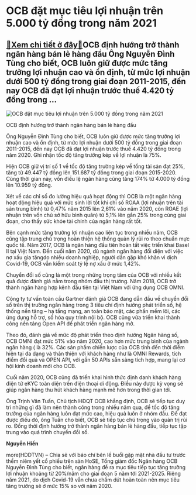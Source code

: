 OCB đặt mục tiêu lợi nhuận trên 5.000 tỷ đồng trong năm 2021
============================================================

[:gift:Xem chi tiết ở đây:gift:](https://hddtvn.com/ocb-dat-muc-tieu-loi-nhuan-tren-5-000-ty-dong-trong-nam-2021/)OCB định hướng trở thành ngân hàng bán lẻ hàng đầu Ông Nguyễn Đình Tùng cho biết, OCB luôn giữ được mức tăng trưởng lợi nhuận cao và ổn định, từ mức lợi nhuận dưới 500 tỷ đồng trong giai đoạn 2011-2015, đến nay OCB đã đạt lợi nhuận trước thuế 4.420 tỷ đồng trong …
------------------------------------------------------------------------------------------------------------------------------------------------------------------------------------------------------------------------------------------------------------------------





![OCB đặt mục tiêu lợi nhuận trên 5.000 tỷ đồng trong năm 2021](https://hddtvn.com/wp-content/uploads/2021/01/5243_ocb.jpg "OCB đặt mục tiêu lợi nhuận trên 5.000 tỷ đồng trong năm 2021")


OCB định hướng trở thành ngân hàng bán lẻ hàng đầu



Ông Nguyễn Đình Tùng cho biết, OCB luôn giữ được mức tăng trưởng lợi nhuận cao và ổn định, từ mức lợi nhuận dưới 500 tỷ đồng trong giai đoạn 2011-2015, đến nay OCB đã đạt lợi nhuận trước thuế 4.420 tỷ đồng trong năm 2020. Ghi nhận tốc độ tăng trưởng kép về lợi nhuận là 75%.


Hiện OCB giữ vị trí số 1 về tốc độ tăng trưởng kép về tổng tài sản đạt 25%, tăng từ 49.447 tỷ đồng lên 151.687 tỷ đồng trong giai đoạn 2015-2020. Cùng thời gian này, vốn điều lệ ngân hàng cũng tăng 174% từ 4.000 tỷ đồng lên 10.959 tỷ đồng.


Xét về các chỉ số đo lường hiệu quả hoạt động thì OCB là một ngân hàng hoạt động hiệu quả với mức sinh lời tốt khi chỉ số ROAA (lợi nhuận trên tài sản trung bình) từ 0,47% năm 2015 lên 2,61% vào năm 2020, còn ROAE (lợi nhuận trên vốn chủ sở hữu bình quân) từ 5,1% lên gần 25% trong cùng giai đoạn, cho thấy sức khỏe tài chính của ngân hàng rất tốt.


Bên cạnh mức tăng trưởng lợi nhuận cao liên tục trong nhiều năm, OCB cũng tập trung chú trọng hoàn thiện hệ thống quản lý rủi ro theo chuẩn mực quốc tế. Năm 2017, OCB là ngân hàng đầu tiên hoàn tất việc triển khai Basel II tại Việt Nam. Đến cuối năm 2020, dù ngành ngân hàng đối diện với việc nợ xấu gia tăngdo nhiều doanh nghiệp, người dân gặp khó khăn vì dịch Covid-19, OCB vẫn kiểm soát tỷ lệ nợ xấu ở mức 1,42%.


Chuyển đổi số cũng là một trong những trọng tâm của OCB với nhiều kết quả được đánh giá nằm trong nhóm đầu thị trường. Năm 2018, OCB trở thành ngân hàng hợp kênh đầu tiên tại Việt Nam với ứng dụng OCB OMNI.


Công ty tư vấn toàn cầu Gartner đánh giá OCB đang dẫn đầu về chuyển đổi số trên thị trường ngân hàng trong 3 tiêu chí định hướng phát triển số, hệ thống nền tảng – hạ tầng mạng, an toàn bảo mật, các phần mềm lõi, các ứng dụng hỗ trợ, số hóa quy trình nội bộ. OCB cũng vừa triển khai thành công nền tảng Open API để phát triển ngân hàng mở.


Theo đó, đánh giá về mức độ phát triển theo định hướng Ngân hàng số, OCB OMNI đạt mức 51% vào năm 2020, cao hơn mức trung bình của ngành ngân hàng ( là 32%. Các sản phẩm chiến lược của OCB tính đến thời điểm hiện tại đa dạng và thân thiện với khách hàng như là OMNI Rewards, tích điểm đổi quà và OPEN API, với gần 50 APIs sẵn sàng tích hợp, mang lại cơ hội kinh doanh mới cho OCB.


Cuối năm 2020, OCB cũng đã triển khai hình thức định danh khách hàng điện tử eKYC toàn diện trên điện thoại di động. Điều này được kỳ vọng sẽ giúp ngân hàng thu hút khách hàng mạnh mẽ hơn trong thời gian tới.


Ông Trịnh Văn Tuấn, Chủ tịch HĐQT OCB khẳng định, OCB sẽ tiếp tục duy trì những gì đã làm nên thành công trong nhiều năm qua, để tốc độ tăng trưởng của ngân hàng luôn đạt mức cao, hiệu quả luôn ở nhóm đầu. Để đạt được điều đó, ông Tuấn cho biết, OCB sẽ tiếp tục chú trọng vào quản trị rủi ro. Đồng thời định hướng trở thành ngân hàng bán lẻ hàng đầu, tiếp tục tập trung vào quá trình chuyển đổi số.




**Nguyễn Hiền**



more(HDDTVN) – Chia sẻ với báo chí bên lề buổi gặp mặt nhà đầu tư trước thềm niêm yết cổ phiếu trên sàn HoSE, Tổng giám đốc Ngân hàng OCB Nguyễn Đình Tùng cho biết, ngân hàng đề ra mục tiêu tiếp tục tăng trưởng lợi nhuận khoảng từ 20%/năm cho giai đoạn 5 năm tới 2021-2025. Riêng năm 2021, do dịch Covid-19 vẫn chưa chấm dứt hoàn toàn nên mục tiêu tăng trưởng sẽ ở mức 15% so với năm 2020.

